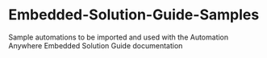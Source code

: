 # Embedded-Solution-Guide-Samples
Sample automations to be imported and used with the Automation Anywhere Embedded Solution Guide documentation
